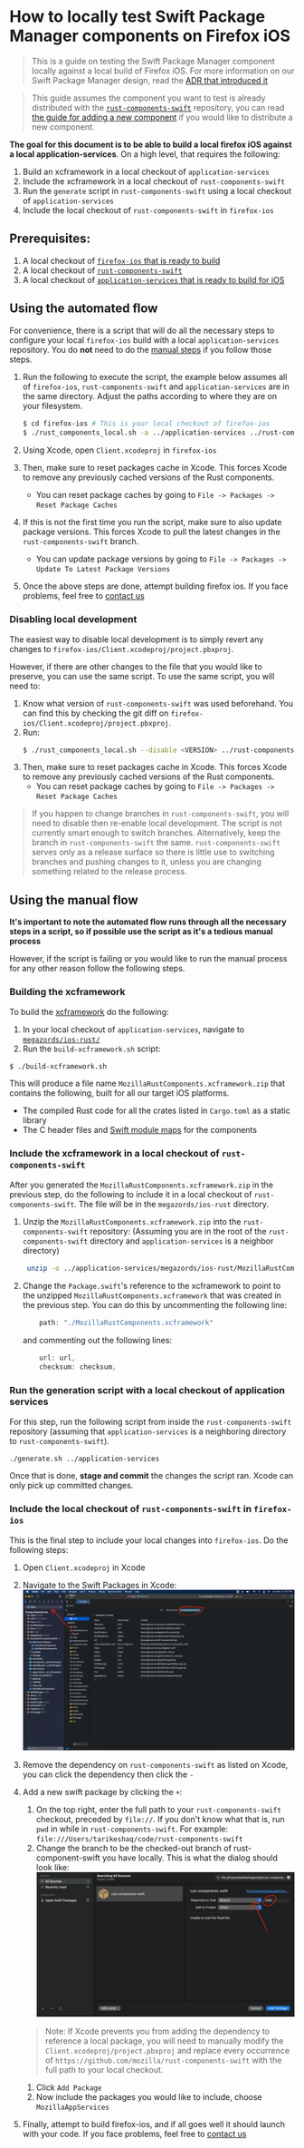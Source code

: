 # How to locally test Swift Package Manager components on Firefox iOS
> This is a guide on testing the Swift Package Manager component locally against a local build of Firefox iOS. For more information on our Swift Package Manager design, read the [ADR that introduced it](../adr/0003-swift-packaging.md)

> This guide assumes the component you want to test is already distributed with the [`rust-components-swift`](https://github.com/mozilla/rust-components-swift) repository, you can read [the guide for adding a new component](./adding-a-new-component.md#including-the-component-in-the-swift-package-manager-megazord) if you would like to distribute a new component.


**The goal for this document is to be able to build a local firefox iOS against a local application-services**. On a high level, that requires the following:

1. Build an xcframework in a local checkout of `application-services`
1. Include the xcframework in a local checkout of `rust-components-swift`
1. Run the `generate` script in `rust-components-swift` using a local checkout of `application-services`
1. Include the local checkout of `rust-components-swift` in `firefox-ios`


## Prerequisites:
1. A local checkout of [`firefox-ios` that is ready to build](https://github.com/mozilla-mobile/firefox-ios#building-the-code)
1. A local checkout of [`rust-components-swift`](https://github.com/mozilla/rust-components-swift)
1. A local checkout of [`application-services` that is ready to build for iOS](../building.md#building-for-firefox-ios)

## Using the automated flow
For convenience, there is a script that will do all the necessary steps to configure your local `firefox-ios` build with a local `application-services` repository. You do **not** need to do the [manual steps](#using-the-manual-flow) if you follow those steps.

1. Run the following to execute the script, the example below assumes all of `firefox-ios`, `rust-components-swift` and `application-services` are in the same directory. Adjust the paths according to where they are on your filesystem.

    ```bash
    $ cd firefox-ios # This is your local checkout of firefox-ios
    $ ./rust_components_local.sh -a ../application-services ../rust-components-swift
    ```

1. Using Xcode, open `Client.xcodeproj` in `firefox-ios`

1. Then, make sure to reset packages cache in Xcode. This forces Xcode to remove any previously cached versions of the Rust components.
    - You can reset package caches by going to `File -> Packages -> Reset Package Caches`
1. If this is not the first time you run the script, make sure to also update package versions. This forces Xcode to pull the latest changes in the `rust-components-swift` branch.
    - You can update package versions by going to `File -> Packages -> Update To Latest Package Versions`
1. Once the above steps are done, attempt building firefox ios. If you face problems, feel free to [contact us](../index.md#contact-us)

### Disabling local development
The easiest way to disable local development is to simply revert any changes to `firefox-ios/Client.xcodeproj/project.pbxproj`.

However, if there are other changes to the file that you would like to preserve, you can use the same script. To use the same script, you will need to:
1. Know what version of `rust-components-swift` was used beforehand. You can find this by checking the git diff on `firefox-ios/Client.xcodeproj/project.pbxproj`.
1. Run:
    ```bash
    $ ./rust_components_local.sh --disable <VERSION> ../rust-components-swift
    ```
1. Then, make sure to reset packages cache in Xcode. This forces Xcode to remove any previously cached versions of the Rust components.
    - You can reset package caches by going to `File -> Packages -> Reset Package Caches`


> If you happen to change branches in `rust-components-swift`, you will need to disable then re-enable local development. The script is not currently smart enough to switch branches. Alternatively, keep the branch in `rust-components-swift` the same. `rust-components-swift` serves only as a release surface so there is little use to switching branches and pushing changes to it, unless you are changing something related to the release process.

## Using the manual flow
**It's important to note the automated flow runs through all the necessary steps in a script, so if possible use the script as it's a tedious manual process**

However, if the script is failing or you would like to run the manual process for any other reason follow the following steps.

### Building the xcframework
To build the [xcframework](https://developer.apple.com/documentation/swift_packages/distributing_binary_frameworks_as_swift_packages) do the following:
1. In your local checkout of `application-services`, navigate to [`megazords/ios-rust/`](https://github.com/mozilla/application-services/tree/main/megazords/ios-rust)
1. Run the `build-xcframework.sh` script: 
```bash
$ ./build-xcframework.sh
```
This will produce a file name `MozillaRustComponents.xcframework.zip` that contains the following, built for all our target iOS platforms.
- The compiled Rust code for all the crates listed in `Cargo.toml` as a static library
- The C header files and [Swift module maps](https://clang.llvm.org/docs/Modules.html) for the components

### Include the xcframework in a local checkout of `rust-components-swift`
After you generated the `MozillaRustComponents.xcframework.zip` in the previous step, do the following to include it in a local checkout of `rust-components-swift`. The file will be in the `megazords/ios-rust` directory.
1. Unzip the `MozillaRustComponents.xcframework.zip` into the `rust-components-swift` repository: (Assuming you are in the root of the `rust-components-swift` directory and `application-services` is a neighbor directory)
    ```sh
     unzip -o ../application-services/megazords/ios-rust/MozillaRustComponents.xcframework.zip -d .
    ```
1. Change the `Package.swift`'s reference to the xcframework to point to the unzipped `MozillaRustComponents.xcframework` that was created in the previous step. You can do this by uncommenting the following line:
    ```swift
        path: "./MozillaRustComponents.xcframework"
    ```
    and commenting out the following lines:
    ```swift
        url: url,
        checksum: checksum,
    ```

### Run the generation script with a local checkout of application services
For this step, run the following script from inside the `rust-components-swift` repository (assuming that `application-services` is a neighboring directory to `rust-components-swift`).

```sh
./generate.sh ../application-services
```
Once that is done, **stage and commit** the changes the script ran. Xcode can only pick up committed changes.

### Include the local checkout of `rust-components-swift` in `firefox-ios`
This is the final step to include your local changes into `firefox-ios`. Do the following steps:
1. Open `Client.xcodeproj` in Xcode
1. Navigate to the Swift Packages in Xcode:
![Screenshot of where to find the setting for Client](./img/xcode-client-package-settings.png)
1. Remove the dependency on `rust-components-swift` as listed on Xcode, you can click the dependency then click the `-`
1. Add a new swift package by clicking the `+`:

    1. On the top right, enter the full path to your `rust-components-swift` checkout, preceded by `file://`. If you don't know what that is, run `pwd` in while in `rust-components-swift`. For example: `file:///Users/tarikeshaq/code/rust-components-swift`
    1. Change the branch to be the checked-out branch of rust-component-swift you have locally. This is what the dialog should look like:
    ![Dialog for including the `rust-components-swift` package](./img/xcode-include-packages-firefox-ios.png)
    > Note: If Xcode prevents you from adding the dependency to reference a local package, you will need to manually modify the `Client.xcodeproj/project.pbxproj` and replace every occurrence of `https://github.com/mozilla/rust-components-swift` with the full path to your local checkout.
    1. Click `Add Package`
    1. Now include the packages you would like to include, choose `MozillaAppServices`
1. Finally, attempt to build firefox-ios, and if all goes well it should launch  with your code. If you face problems, feel free to [contact us](../index.md#contact-us)


